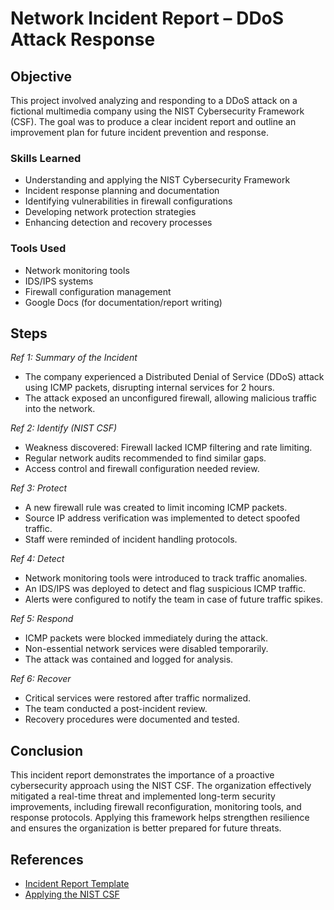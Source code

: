 # Network Incident Report – DDoS Attack Response

## Objective  
This project involved analyzing and responding to a DDoS attack on a fictional multimedia company using the NIST Cybersecurity Framework (CSF). The goal was to produce a clear incident report and outline an improvement plan for future incident prevention and response.

### Skills Learned  
- Understanding and applying the NIST Cybersecurity Framework  
- Incident response planning and documentation  
- Identifying vulnerabilities in firewall configurations  
- Developing network protection strategies  
- Enhancing detection and recovery processes  

### Tools Used  
- Network monitoring tools  
- IDS/IPS systems  
- Firewall configuration management  
- Google Docs (for documentation/report writing)

## Steps  

*Ref 1: Summary of the Incident*  
- The company experienced a Distributed Denial of Service (DDoS) attack using ICMP packets, disrupting internal services for 2 hours.  
- The attack exposed an unconfigured firewall, allowing malicious traffic into the network.

*Ref 2: Identify (NIST CSF)*  
- Weakness discovered: Firewall lacked ICMP filtering and rate limiting.  
- Regular network audits recommended to find similar gaps.  
- Access control and firewall configuration needed review.

*Ref 3: Protect*  
- A new firewall rule was created to limit incoming ICMP packets.  
- Source IP address verification was implemented to detect spoofed traffic.  
- Staff were reminded of incident handling protocols.

*Ref 4: Detect*  
- Network monitoring tools were introduced to track traffic anomalies.  
- An IDS/IPS was deployed to detect and flag suspicious ICMP traffic.  
- Alerts were configured to notify the team in case of future traffic spikes.

*Ref 5: Respond*  
- ICMP packets were blocked immediately during the attack.  
- Non-essential network services were disabled temporarily.  
- The attack was contained and logged for analysis.

*Ref 6: Recover*  
- Critical services were restored after traffic normalized.  
- The team conducted a post-incident review.  
- Recovery procedures were documented and tested.

## Conclusion  
This incident report demonstrates the importance of a proactive cybersecurity approach using the NIST CSF. The organization effectively mitigated a real-time threat and implemented long-term security improvements, including firewall reconfiguration, monitoring tools, and response protocols. Applying this framework helps strengthen resilience and ensures the organization is better prepared for future threats.

## References  
- [Incident Report Template](https://docs.google.com/document/d/1EnieOKYJyKGsVff5Gg-3-dVwrHrZ2m8Hig6tVpfKqyg/template/preview?resourcekey=0-eb5t-d69zTPLEGthIpVlXw)  
- [Applying the NIST CSF](https://docs.google.com/document/d/15yCDbDCOAcJw-LTz2DeCA7UeLRfvsf176T6MA6ku6ok/template/preview)
